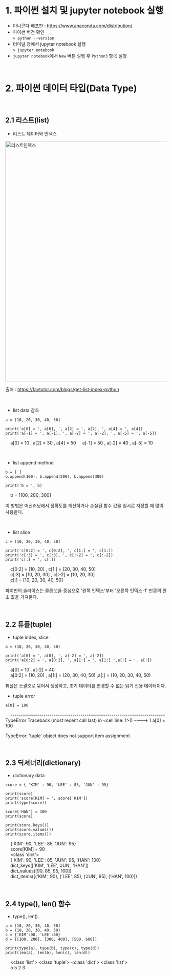 # 1. 파이썬 설치 및 jupyter notebook 실행

* 아나콘다 배포판 : <https://www.anaconda.com/distribution/>
* 파이썬 버전 확인    
```> python --version```
* 터미널 창에서 jupyter notebook 실행    
```> jupyter notebook```
* ```jupyter notebook```에서 ```New``` 버튼 실행 후 ```Python3``` 항목 실행

</br>

# 2. 파이썬 데이터 타입(Data Type)

</br>

## 2.1 리스트(list)
* 리스트 데이터와 인덱스
<img width="750" alt="리스트인덱스" src="https://github.com/realhoon/MLwithPython/assets/86945081/587ccbac-2536-46e9-bdad-b9093db9ba38">
</br>

출처 : https://favtutor.com/blogs/get-list-index-python

</br>

* list data 참조

```
a = [10, 20, 30, 40, 50]

print('a[0] = ', a[0], ', a[2] = ', a[2], ', a[4] = ', a[4])
print('a[-1] = ', a[-1], ', a[-2] = ', a[-2], ', a[-5] = ', a[-5])

```

&nbsp;&nbsp;&nbsp;&nbsp;a[0] =  10 , a[2] =  30 , a[4] =  50
&nbsp;&nbsp;&nbsp;&nbsp;a[-1] =  50 , a[-2] =  40 , a[-5] =  10

</br>

* list append method

```
b = [ ]
b.append(100), b.append(200), b.append(300)

print('b = ', b)
```

&nbsp;&nbsp;&nbsp;&nbsp;b =  [100, 200, 300]    

이 방법은 머신러닝에서 정확도를 계산하거나 손실된 함수 값을 임시로 저장할 때 많이 사용한다.

</br>

* list slice

```
c = [10, 20, 30, 40, 50]

print('c[0:2] = ', c[0:2], ', c[1:] = ', c[1:])
print('c[:3] = ', c[:3], ', c[:-2] = ', c[:-2])
print('c[:] = ', c[:])
```

&nbsp;&nbsp;&nbsp;&nbsp;c[0:2] =  [10, 20] , c[1:] =  [20, 30, 40, 50]    
&nbsp;&nbsp;&nbsp;&nbsp;c[:3] =  [10, 20, 30] , c[:-2] =  [10, 20, 30]   
&nbsp;&nbsp;&nbsp;&nbsp;c[:] =  [10, 20, 30, 40, 50]   

파이썬의 슬라이스는 콜론(:)을 중심으로 '왼쪽 인덱스'부터 '오른쪽 인덱스-1' 만큼의 원소 값을 가져온다.

</br>

## 2.2 튜플(tuple)

* tuple index, slice

```
a = (10, 20, 30, 40, 50)

print('a[0] = ', a[0], ', a[-2] = ', a[-2])
print('a[0:2] = ', a[0:2], ', a[1:] = ', a[1:] ',a[:] = ', a[:])
```

&nbsp;&nbsp;&nbsp;&nbsp;a[0] =  10 , a[-2] =  40    
&nbsp;&nbsp;&nbsp;&nbsp;a[0:2] =  (10, 20) , a[1:] =  (20, 30, 40, 50) ,a[:] =  (10, 20, 30, 40, 50)   

튜플은 소괄호로 묶어서 생성하고, 초기 데이터를 변경할 수 없는 읽기 전용 데이터이다.

* tuple error

```
a[0] = 100
```

&nbsp;&nbsp;&nbsp;&nbsp;---------------------------------------------------------------------------
TypeError                                 Traceback (most recent call last)
<ipython-input-5-b6d7a4db9a51> in <cell line: 1>()
----> 1 a[0] = 100

TypeError: 'tuple' object does not support item assignment   

</br>

## 2.3 딕셔너리(dictionary)

* dictionary data

```
score = { 'KIM' : 90, 'LEE' : 85, 'JUN' : 95}

print(score)
print('score[KIM] = ', score['KIM'])
print(type(score))

score['HAN'] = 100
print(score)

print(score.keys())
print(score.values())
print(score.items())
```

&nbsp;&nbsp;&nbsp;&nbsp;{'KIM': 90, 'LEE': 85, 'JUN': 95}   
&nbsp;&nbsp;&nbsp;&nbsp;score[KIM] =  90   
&nbsp;&nbsp;&nbsp;&nbsp;<class 'dict'>   
&nbsp;&nbsp;&nbsp;&nbsp;{'KIM': 90, 'LEE': 85, 'JUN': 95, 'HAN': 100}   
&nbsp;&nbsp;&nbsp;&nbsp;dict_keys(['KIM', 'LEE', 'JUN', 'HAN'])   
&nbsp;&nbsp;&nbsp;&nbsp;dict_values([90, 85, 95, 100])   
&nbsp;&nbsp;&nbsp;&nbsp;dict_items([('KIM', 90), ('LEE', 85), ('JUN', 95), ('HAN', 100)])   

</br>

## 2.4 type(), len() 함수

* type(), len()

```
a = [10, 20, 30, 40, 50]
b = (10, 20, 30, 40, 50)
c = {'KIM':90, 'LEE':80}
d = [[100, 200], [300, 400], [500, 600]]

print(type(a), type(b), type(c), type(d))
print(len(a), len(b), len(c), len(d))
```

&nbsp;&nbsp;&nbsp;&nbsp;<class 'list'> <class 'tuple'> <class 'dict'> <class 'list'>   
&nbsp;&nbsp;&nbsp;&nbsp;5 5 2 3   
